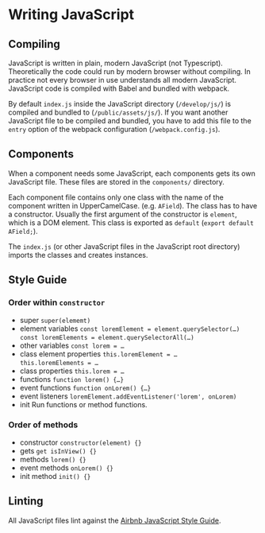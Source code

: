 # Writing JavaScript

## Compiling

JavaScript is written in plain, modern JavaScript (not Typescript). Theoretically the code could run by modern browser without compiling. In practice not every browser in use understands all modern JavaScript. JavaScript code is compiled with Babel and bundled with webpack.

By default `index.js` inside the JavaScript directory (`/develop/js/`) is compiled and bundled to (`/public/assets/js/`). If you want another JavaScript file to be compiled and bundled, you have to add this file to the `entry` option of the webpack configuration (`/webpack.config.js`).

## Components

When a component needs some JavaScript, each components gets its own JavaScript file. These files are stored in the `components/` directory.

Each component file contains only one class with the name of the component written in UpperCamelCase. (e.g. `AField`). The class has to have a constructor. Usually the first argument of the constructor is `element`, which is a DOM element. This class is exported as `default` (`export default AField;`).

The `index.js` (or other JavaScript files in the JavaScript root directory) imports the classes and creates instances.

## Style Guide

### Order within `constructor`
- super
  `super(elememt)`
- element variables
  `const loremElement = element.querySelector(…)`  
  `const loremElements = element.querySelectorAll(…)`
- other variables
  `const lorem = …`
- class element properties
  `this.loremElement = …`  
  `this.loremElements = …`
- class properties
  `this.lorem = …`
- functions
  `function lorem() {…}`
- event functions
  `function onLorem() {…}`
- event listeners
  `loremElement.addEventListener('lorem', onLorem)`
- init
  Run functions or method functions.

### Order of methods
- constructor
  `constructor(element) {}`
- gets
  `get isInView() {}`
- methods
  `lorem() {}`
- event methods
  `onLorem() {}`
- init method
  `init() {}`

## Linting

All JavaScript files lint against the [Airbnb JavaScript Style Guide](https://github.com/airbnb/javascript).
